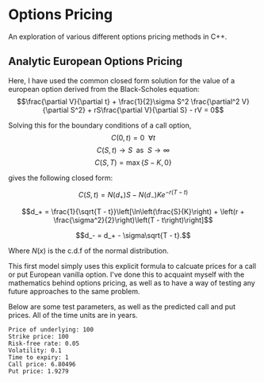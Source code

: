 
# Options Pricing
An exploration of various different options pricing methods in C++.

## Analytic European Options Pricing
Here, I have used the common closed form solution for the value of a european option derived from the Black-Scholes equation:
$$\frac{\partial V}{\partial t} + \frac{1}{2}\sigma S^2 \frac{\partial^2 V}{\partial S^2} + rS\frac{\partial V}{\partial S} - rV = 0$$

Solving this for the boundary conditions of a call option,
$$C(0, t) = 0  \enspace \forall t$$
$$C(S, t) \rightarrow S \enspace \text{as} \enspace S \rightarrow \infty$$
$$C(S, T) = \max\{S-K, 0\}$$

gives the following closed form:

$$C(S, t) = N(d_+)S - N(d_-)Ke^{-r(T-t)}$$

$$d_+ = \frac{1}{\sqrt{T - t}}\left[\ln\left(\frac{S}{K}\right) + \left(r + \frac{\sigma^2}{2}\right)\left(T - t\right)\right]$$

$$d_- = d_+ - \sigma\sqrt{T - t}.$$


Where $N(x)$ is the c.d.f of the normal distribution.

This first model simply uses this explicit formula to calcuate prices for a call or put European vanilla option. I've done this to acquaint myself with the mathematics behind options pricing, as well as to have a way of testing any future approaches to the same problem.

Below are some test parameters, as well as the predicted call and put prices. All of the time units are in years.

```
Price of underlying: 100
Strike price: 100
Risk-free rate: 0.05
Volatility: 0.1
Time to expiry: 1
Call price: 6.80496
Put price: 1.9279
```

